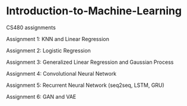 # Introduction-to-Machine-Learning
CS480 assignments

Assignment 1: KNN and Linear Regression

Assignment 2: Logistic Regression

Assignment 3: Generalized Linear Regression and Gaussian Process

Assignment 4: Convolutional Neural Network

Assignment 5: Recurrent Neural Network (seq2seq, LSTM, GRU)

Assignment 6: GAN and VAE
